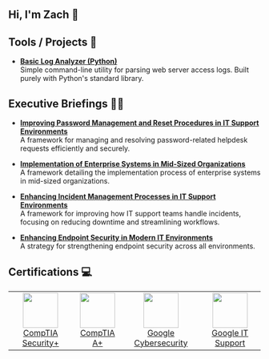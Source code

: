 ## Hi, I'm Zach 👋

## Tools / Projects  🔧 

- **[Basic Log Analyzer (Python)](https://github.com/zach-howard/Python-Log-Analyzer)**  
  Simple command-line utility for parsing web server access logs. Built purely with Python's standard library.

## Executive Briefings 👨‍💻

- **[Improving Password Management and Reset Procedures in IT Support Environments](https://github.com/zach-howard/Improving-Password-Management)**  
  A framework for managing and resolving password-related helpdesk requests efficiently and securely.

- **[Implementation of Enterprise Systems in Mid-Sized Organizations](https://github.com/zach-howard/Enterprise-System-Implementation)**  
  A framework detailing the implementation process of enterprise systems in mid-sized organizations.

- **[Enhancing Incident Management Processes in IT Support Environments](https://github.com/zach-howard/Incident-Management-Support-Environment)**  
  A framework for improving how IT support teams handle incidents, focusing on reducing downtime and streamlining workflows.

- **[Enhancing Endpoint Security in Modern IT Environments](https://github.com/zach-howard/Enhancing-Endpoint-Security)**  
  A strategy for strengthening endpoint security across all environments.

## Certifications 💻

<table style="border: none;">
  <tr>
    <td align="center" style="border: none;">
      <a href="https://www.credly.com/badges/47bf5415-855a-4ea0-be64-8fba92db1a25/public_url" target="_blank">
        <img src="https://images.credly.com/size/110x110/images/80d8a06a-c384-42bf-ad36-db81bce5adce/blob" height="70" />
        <br/>CompTIA Security+
      </a>
    </td>
    <td align="center" style="border: none;">
      <a href="https://www.credly.com/badges/7c4ffcf7-1377-46fd-9293-4ac6dd3081f5/public_url" target="_blank">
        <img src="https://images.credly.com/size/110x110/images/f6d62c5d-1e1d-4de6-92ee-8dc8c80b1c7b/blob" height="70" />
        <br/>CompTIA A+
      </a>
    </td>
    <td align="center" style="border: none;">
      <a href="https://coursera.org/share/b7c50d23ed37aabeb3a9f4ee1f056cc7" target="_blank">
        <img src="https://images.credly.com/size/340x340/images/0bf0f2da-a699-4c82-82e2-56dcf1f2e1c7/image.png" height="70" />
        <br/>Google Cybersecurity
      </a>
    </td>
    <td align="center" style="border: none;">
      <a href="https://coursera.org/share/edcd548f293d1d41e6d03178f88d19ee" target="_blank">
        <img src="https://images.credly.com/size/340x340/images/ae2f5bae-b110-4ea1-8e26-77cf5f76c81e/GCC_badge_IT_Support_1000x1000.png" height="70" />
        <br/>Google IT Support
      </a>
    </td>
  </tr>
</table>
